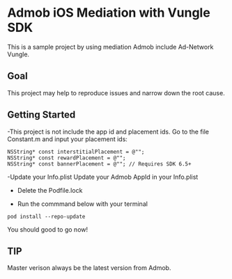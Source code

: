 
# Admob iOS Mediation with Vungle SDK
This is a sample project by using mediation Admob include Ad-Network Vungle.

## Goal
This project may help to reproduce issues and narrow down the root cause.

## Getting Started

-This project is not include the app id and placement ids.
Go to the file Constant.m and input your placement ids:
```
NSString* const interstitialPlacement = @"";
NSString* const rewardPlacement = @"";
NSString* const bannerPlacement = @""; // Requires SDK 6.5+
```

-Update your Info.plist
Update your Admob AppId in your Info.plist

- Delete the Podfile.lock 

- Run the commmand below with your terminal

```
pod install --repo-update
```

You should good to go now!

## TIP
Master verison always be the latest version from Admob.


